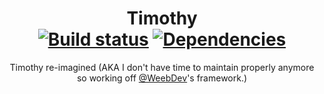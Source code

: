 <div align="center">
    <h1>
        Timothy<br/>
        <a href="https://travis-ci.org/finajo/timothy"><img src="https://travis-ci.org/finajo/timothy.svg?branch=master" alt="Build status" /></a>
        <a href="https://david-dm.org/finajo/timothy"><img src="https://img.shields.io/david/finajo/timothy.svg" alt="Dependencies" /></a>
    </h1>

Timothy re-imagined (AKA I don't have time to maintain properly anymore so working off [@WeebDev](https://github.com/WeebDev)'s framework.)
</div>